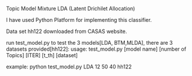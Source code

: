 Topic Model Mixture LDA (Latent Drichilet Allocation)

I have used Python Platform for implementing this classifier.

Data set hh122 downloaded from CASAS website. 

run test_model.py to test the 3 models[LDA, BTM,MLDA], there are 3 datasets provided[hh122]:
usage: test_model.py [model name] [number of Topics] [ITER] [t_th] [dataset]

example:
    python test_model.py LDA 12 50 40 hh122
    
